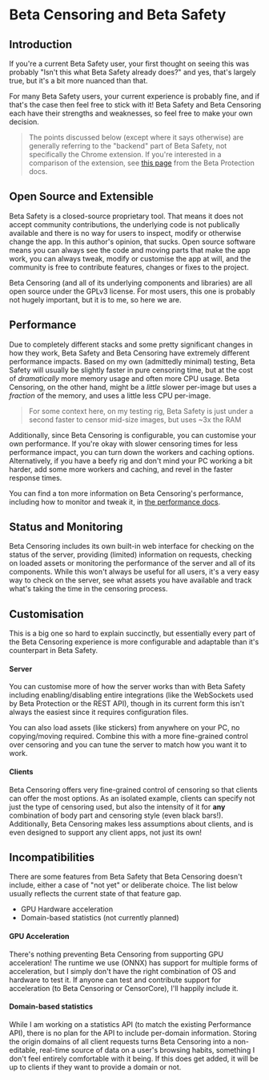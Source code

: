 # Beta Censoring and Beta Safety

## Introduction

If you're a current Beta Safety user, your first thought on seeing this was probably "Isn't this what Beta Safety already does?" and yes, that's largely true, but it's a bit more nuanced than that.

For many Beta Safety users, your current experience is probably fine, and if that's the case then feel free to stick with it! Beta Safety and Beta Censoring each have their strengths and weaknesses, so feel free to make your own decision.

> The points discussed below (except where it says otherwise) are generally referring to the "backend" part of Beta Safety, not specifically the Chrome extension. If you're interested in a comparison of the extension, see [this page](https://silveredgold.github.io/beta-protection/#/guide/introduction#how-is-this-different-from-beta-safety) from the Beta Protection docs.

## Open Source and Extensible

Beta Safety is a closed-source proprietary tool. That means it does not accept community contributions, the underlying code is not publically available and there is no way for users to inspect, modify or otherwise change the app. In this author's opinion, that sucks. Open source software means you can always see the code and moving parts that make the app work, you can always tweak, modify or customise the app at will, and the community is free to contribute features, changes or fixes to the project. 

Beta Censoring (and all of its underlying components and libraries) are all open source under the GPLv3 license. For most users, this one is probably not hugely important, but it is to me, so here we are.

## Performance

Due to completely different stacks and some pretty significant changes in how they work, Beta Safety and Beta Censoring have extremely different performance impacts. Based on my own (admittedly minimal) testing, Beta Safety will usually be slightly faster in pure censoring time, but at the cost of _dramatically_ more memory usage and often more CPU usage. Beta Censoring, on the other hand, might be a _little_ slower per-image but uses a _fraction_ of the memory, and uses a little less CPU per-image.

> For some context here, on my testing rig, Beta Safety is just under a second faster to censor mid-size images, but uses ~3x the RAM

Additionally, since Beta Censoring is configurable, you can customise your own performance. If you're okay with slower censoring times for less performance impact, you can turn down the workers and caching options. Alternatively, if you have a beefy rig and don't mind your PC working a bit harder, add some more workers and caching, and revel in the faster response times.

You can find a ton more information on Beta Censoring's performance, including how to monitor and tweak it, in [the performance docs](./performance.md).

## Status and Monitoring

Beta Censoring includes its own built-in web interface for checking on the status of the server, providing (limited) information on requests, checking on loaded assets or monitoring the performance of the server and all of its components. While this won't always be useful for all users, it's a very easy way to check on the server, see what assets you have available and track what's taking the time in the censoring process.

## Customisation

This is a big one so hard to explain succinctly, but essentially every part of the Beta Censoring experience is more configurable and adaptable than it's counterpart in Beta Safety. 

#### Server

You can customise more of how the server works than with Beta Safety including enabling/disabling entire integrations (like the WebSockets used by Beta Protection or the REST API), though in its current form this isn't always the easiest since it requires configuration files.

You can also load assets (like stickers) from anywhere on your PC, no copying/moving required. Combine this with a more fine-grained control over censoring and you can tune the server to match how you want it to work.

#### Clients

Beta Censoring offers very fine-grained control of censoring so that clients can offer the most options. As an isolated example, clients can specify not just the type of censoring used, but also the intensity of it for **any** combination of body part and censoring style (even black bars!). Additionally, Beta Censoring makes less assumptions about clients, and is even designed to support any client apps, not just its own!

## Incompatibilities

There are some features from Beta Safety that Beta Censoring doesn't include, either a case of "not yet" or deliberate choice. The list below usually reflects the current state of that feature gap.

  - GPU Hardware acceleration
  - Domain-based statistics (not currently planned)

#### GPU Acceleration

There's nothing preventing Beta Censoring from supporting GPU acceleration! The runtime we use (ONNX) has support for multiple forms of acceleration, but I simply don't have the right combination of OS and hardware to test it. If anyone can test and contribute support for acceleration (to Beta Censoring or CensorCore), I'll happily include it.

#### Domain-based statistics

While I am working on a statistics API (to match the existing Performance API), there is no plan for the API to include per-domain information. Storing the origin domains of all client requests turns Beta Censoring into a non-editable, real-time source of data on a user's browsing habits, something I don't feel entirely comfortable with it being. If this does get added, it will be up to clients if they want to provide a domain or not.